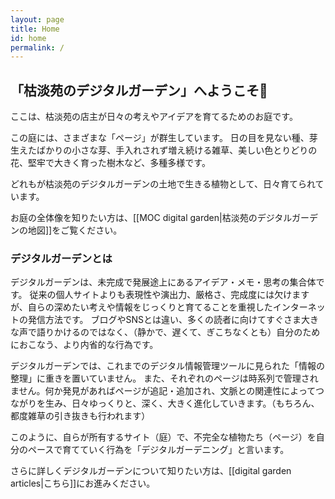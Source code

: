 ```yaml
---
layout: page
title: Home
id: home
permalink: /
---
```


## 「枯淡苑のデジタルガーデン」へようこそ🌱
ここは、枯淡苑の店主が日々の考えやアイデアを育てるためのお庭です。

この庭には、さまざまな「ページ」が群生しています。
日の目を見ない種、芽生えたばかりの小さな芽、手入れされず増え続ける雑草、美しい色とりどりの花、堅牢で大きく育った樹木など、多種多様です。

どれもが枯淡苑のデジタルガーデンの土地で生きる植物として、日々育てられています。

お庭の全体像を知りたい方は、[[MOC digital garden|枯淡苑のデジタルガーデンの地図]]をご覧ください。

### デジタルガーデンとは
デジタルガーデンは、未完成で発展途上にあるアイデア・メモ・思考の集合体です。
従来の個人サイトよりも表現性や演出力、厳格さ、完成度には欠けますが、自らの深めたい考えや情報をじっくりと育てることを重視したインターネットの発信方法です。
ブログやSNSとは違い、多くの読者に向けてすぐさま大きな声で語りかけるのではなく、（静かで、遅くて、ぎこちなくとも）自分のためにおこなう、より内省的な行為です。

デジタルガーデンでは、これまでのデジタル情報管理ツールに見られた「情報の整理」に重きを置いていません。
また、それぞれのページは時系列で管理されません。何か発見があればページが追記・追加され、文脈との関連性によってつながりを生み、日々ゆっくりと、深く、大きく進化していきます。（もちろん、都度雑草の引き抜きも行われます）

このように、自らが所有するサイト（庭）で、不完全な植物たち（ページ）を自分のペースで育てていく行為を「デジタルガーデニング」と言います。

さらに詳しくデジタルガーデンについて知りたい方は、[[digital garden articles|こちら]]にお進みください。
